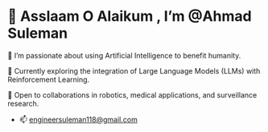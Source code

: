 # 🤝 Asslaam O Alaikum , I’m @Ahmad Suleman
👀 I’m passionate about using Artificial Intelligence to benefit humanity.

🌱 Currently exploring the integration of Large Language Models (LLMs) with Reinforcement Learning.

💞️ Open to collaborations in robotics, medical applications, and surveillance research.
- 📫 engineersuleman118@gmail.com

<!---
eagle-Ji/eagle-Ji is a ✨ special ✨ repository because its `README.md` (this file) appears on your GitHub profile.
You can click the Preview link to take a look at your changes.
--->
